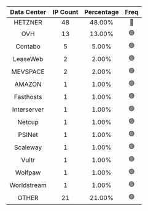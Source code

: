 | Data Center | IP Count | Percentage | Freq |
|:------------:|:--------:|:-----------:|:-----:|
| HETZNER | 48 | 48.00% | 🔴 |
| OVH | 13 | 13.00% | 🟢 |
| Contabo | 5 | 5.00% | 🟢 |
| LeaseWeb | 2 | 2.00% | 🟢 |
| MEVSPACE | 2 | 2.00% | 🟢 |
| AMAZON | 1 | 1.00% | 🟢 |
| Fasthosts | 1 | 1.00% | 🟢 |
| Interserver | 1 | 1.00% | 🟢 |
| Netcup | 1 | 1.00% | 🟢 |
| PSINet | 1 | 1.00% | 🟢 |
| Scaleway | 1 | 1.00% | 🟢 |
| Vultr | 1 | 1.00% | 🟢 |
| Wolfpaw | 1 | 1.00% | 🟢 |
| Worldstream | 1 | 1.00% | 🟢 |
| OTHER | 21 | 21.00% | 🟢 |